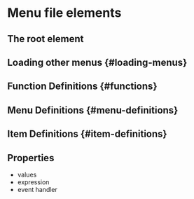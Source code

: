 # Menu file elements

## The root element

## Loading other menus {#loading-menus}

## Function Definitions {#functions}

## Menu Definitions {#menu-definitions}

## Item Definitions {#item-definitions}

## Properties

- values
- expression
- event handler
